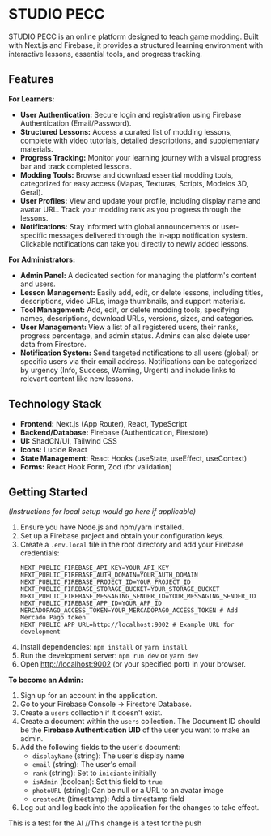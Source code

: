 # STUDIO PECC

STUDIO PECC is an online platform designed to teach game modding. Built with Next.js and Firebase, it provides a structured learning environment with interactive lessons, essential tools, and progress tracking.

## Features

**For Learners:**

*   **User Authentication:** Secure login and registration using Firebase Authentication (Email/Password).
*   **Structured Lessons:** Access a curated list of modding lessons, complete with video tutorials, detailed descriptions, and supplementary materials.
*   **Progress Tracking:** Monitor your learning journey with a visual progress bar and track completed lessons.
*   **Modding Tools:** Browse and download essential modding tools, categorized for easy access (Mapas, Texturas, Scripts, Modelos 3D, Geral).
*   **User Profiles:** View and update your profile, including display name and avatar URL. Track your modding rank as you progress through the lessons.
*   **Notifications:** Stay informed with global announcements or user-specific messages delivered through the in-app notification system. Clickable notifications can take you directly to newly added lessons.

**For Administrators:**

*   **Admin Panel:** A dedicated section for managing the platform's content and users.
*   **Lesson Management:** Easily add, edit, or delete lessons, including titles, descriptions, video URLs, image thumbnails, and support materials.
*   **Tool Management:** Add, edit, or delete modding tools, specifying names, descriptions, download URLs, versions, sizes, and categories.
*   **User Management:** View a list of all registered users, their ranks, progress percentage, and admin status. Admins can also delete user data from Firestore.
*   **Notification System:** Send targeted notifications to all users (global) or specific users via their email address. Notifications can be categorized by urgency (Info, Success, Warning, Urgent) and include links to relevant content like new lessons.

## Technology Stack

*   **Frontend:** Next.js (App Router), React, TypeScript
*   **Backend/Database:** Firebase (Authentication, Firestore)
*   **UI:** ShadCN/UI, Tailwind CSS
*   **Icons:** Lucide React
*   **State Management:** React Hooks (useState, useEffect, useContext)
*   **Forms:** React Hook Form, Zod (for validation)

## Getting Started

*(Instructions for local setup would go here if applicable)*

1.  Ensure you have Node.js and npm/yarn installed.
2.  Set up a Firebase project and obtain your configuration keys.
3.  Create a `.env.local` file in the root directory and add your Firebase credentials:
    ```dotenv
    NEXT_PUBLIC_FIREBASE_API_KEY=YOUR_API_KEY
    NEXT_PUBLIC_FIREBASE_AUTH_DOMAIN=YOUR_AUTH_DOMAIN
    NEXT_PUBLIC_FIREBASE_PROJECT_ID=YOUR_PROJECT_ID
    NEXT_PUBLIC_FIREBASE_STORAGE_BUCKET=YOUR_STORAGE_BUCKET
    NEXT_PUBLIC_FIREBASE_MESSAGING_SENDER_ID=YOUR_MESSAGING_SENDER_ID
    NEXT_PUBLIC_FIREBASE_APP_ID=YOUR_APP_ID
    MERCADOPAGO_ACCESS_TOKEN=YOUR_MERCADOPAGO_ACCESS_TOKEN # Add Mercado Pago token
    NEXT_PUBLIC_APP_URL=http://localhost:9002 # Example URL for development
    ```
4.  Install dependencies: `npm install` or `yarn install`
5.  Run the development server: `npm run dev` or `yarn dev`
6.  Open [http://localhost:9002](http://localhost:9002) (or your specified port) in your browser.

**To become an Admin:**

1.  Sign up for an account in the application.
2.  Go to your Firebase Console -> Firestore Database.
3.  Create a `users` collection if it doesn't exist.
4.  Create a document within the `users` collection. The Document ID should be the **Firebase Authentication UID** of the user you want to make an admin.
5.  Add the following fields to the user's document:
    *   `displayName` (string): The user's display name
    *   `email` (string): The user's email
    *   `rank` (string): Set to `iniciante` initially
    *   `isAdmin` (boolean): Set this field to `true`
    *   `photoURL` (string): Can be null or a URL to an avatar image
    *   `createdAt` (timestamp): Add a timestamp field
6.  Log out and log back into the application for the changes to take effect.

This is a test for the AI
//This change is a test for the push